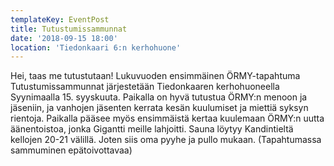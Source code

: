 ```yaml
---
templateKey: EventPost
title: Tutustumissammunnat
date: '2018-09-15 18:00'
location: 'Tiedonkaari 6:n kerhohuone'
---
```

Hei, taas me tutustutaan! Lukuvuoden ensimmäinen ÖRMY-tapahtuma Tutustumissammunnat järjestetään Tiedonkaaren kerhohuoneella Syynimaalla 15. syyskuuta. Paikalla on hyvä tutustua ÖRMY:n menoon ja jäseniin, ja vanhojen jäsenten kerrata kesän kuulumiset ja miettiä syksyn rientoja. Paikalla pääsee myös ensimmäistä kertaa kuulemaan ÖRMY:n uutta äänentoistoa, jonka Gigantti meille lahjoitti. Sauna löytyy Kandintieltä kellojen 20-21 välillä. Joten siis oma pyyhe ja pullo mukaan. (Tapahtumassa sammuminen epätoivottavaa)
